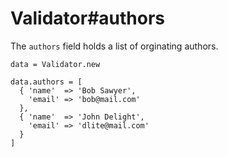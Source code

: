 # Validator#authors

The `authors` field holds a list of orginating authors.

    data = Validator.new

    data.authors = [
      { 'name'  => 'Bob Sawyer',
        'email' => 'bob@mail.com'
      },
      { 'name'  => 'John Delight',
        'email' => 'dlite@mail.com'
      }
    ]

